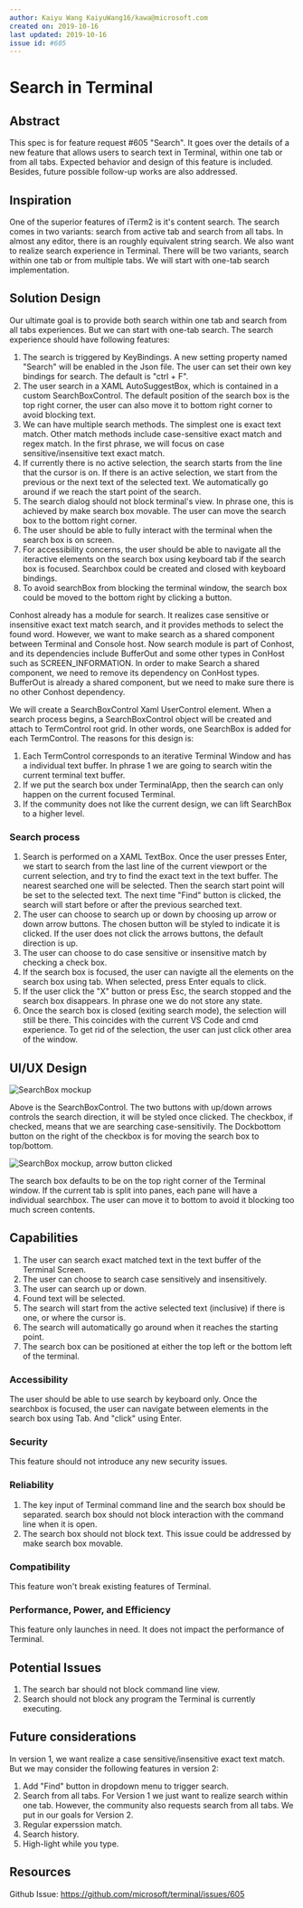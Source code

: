 ```yaml
---
author: Kaiyu Wang KaiyuWang16/kawa@microsoft.com
created on: 2019-10-16
last updated: 2019-10-16
issue id: #605
---
```


# Search in Terminal

## Abstract

This spec is for feature request #605 "Search". It goes over the details of a new feature that allows users to search text in Terminal, within one tab or from all tabs. Expected behavior and design of this feature is included. Besides, future possible follow-up works are also addressed. 

## Inspiration

One of the superior features of iTerm2 is it's content search. The search comes in two variants: search from active tab and search from all tabs. In almost any editor, there is an roughly equivalent string search. We also want to realize search experience in Terminal. There will be two variants, search within one tab or from multiple tabs. We will start with one-tab search implementation. 

## Solution Design

Our ultimate goal is to provide both search within one tab and search from all tabs experiences. But we can start with one-tab search. The search experience should have following features:

1. The search is triggered by KeyBindings. A new setting property named "Search" will be enabled in the Json file. The user can set their own key bindings for search. The default is "ctrl + F". 
2. The user search in a XAML AutoSuggestBox, which is contained in a custom SearchBoxControl. The default position of the search box is the top right corner, the user can also move it to bottom right corner to avoid blocking text. 
3. We can have multiple search methods. The simplest one is exact text match. Other match methods include case-sensitive exact match and regex match. In the first phrase, we will focus on case sensitive/insensitive text exact match. 
4. If currently there is no active selection, the search starts from the line that the cursor is on. If there is an active selection, we start from the previous or the next text of the selected text. We automatically go around if we reach the start point of the search. 
5. The search dialog should not block terminal's view. In phrase one, this is achieved by make search box movable. The user can move the search box to the bottom right corner.
6. The user should be able to fully interact with the terminal when the search box is on screen. 
7. For accessibility concerns, the user should be able to navigate all the iteractive elements on the search box using keyboard tab if the search box is focused. Searchbox could be created and closed with keyboard bindings.
8. To avoid searchBox from blocking the terminal window, the search box could be moved to the bottom right by clicking a button. 

Conhost already has a module for search. It realizes case sensitive or insensitive exact text match search, and it provides methods to select the found word. However, we want to make search as a shared component between Terminal and Console host. Now search module is part of Conhost, and its dependencies include BufferOut and some other types in ConHost such as SCREEN_INFORMATION. In order to make Search a shared component, we need to remove its dependency on ConHost types. BufferOut is already a shared component, but we need to make sure there is no other Conhost dependency.

We will create a SearchBoxControl Xaml UserControl element. When a search process begins, a SearchBoxControl object will be created and attach to TermControl root grid. In other words, one SearchBox is added for each TermControl. The reasons for this design is:

1. Each TermControl corresponds to an iterative Terminal Window and has a individual text buffer. In phrase 1 we are going to search witin the current terminal text buffer. 
2. If we put the search box under TerminalApp, then the search can only happen on the current focused Terminal. 
3. If the community does not like the current design, we can lift SearchBox to a higher level. 

### Search process
1. Search is performed on a XAML TextBox. Once the user presses Enter, we start to search from the last line of the current viewport or the current selection, and try to find the exact text in the text buffer. The nearest searched one will be selected. Then the search start point will be set to the selected text. The next time "Find" button is clicked, the search will start before or after the previous searched text.
2. The user can choose to search up or down by choosing up arrow or down arrow buttons. The chosen button will be styled to indicate it is clicked. If the user does not click the arrows buttons, the default direction is up. 
3. The user can choose to do case sensitive or insensitive match by checking a check box. 
4. If the search box is focused, the user can navigte all the elements on the search box using tab. When selected, press Enter equals to click. 
5. If the user click the "X" button or press Esc, the search stopped and the search box disappears. In phrase one we do not store any state. 
6. Once the search box is closed (exiting search mode), the selection will still be there. This coincides with the current VS Code and cmd experience. To get rid of the selection, the user can just click other area of the window.

## UI/UX Design

![SearchBox mockup](images/SearchBoxControl.png)

Above is the SearchBoxControl. The two buttons with up/down arrows controls the search direction, it will be styled once clicked. The checkbox, if checked, means that we are searching case-sensitivily. The Dockbottom button on the right of the checkbox is for moving the search box to top/bottom. 

![SearchBox mockup, arrow button clicked](images/SearchBoxUpSelected.png)

The search box defaults to be on the top right corner of the Terminal window. If the current tab is split into panes, each pane will have a individual searchbox. The user can move it to bottom to avoid it blocking too much screen contents. 

## Capabilities

1. The user can search exact matched text in the text buffer of the Terminal Screen. 
2. The user can choose to search case sensitively and insensitively. 
3. The user can search up or down. 
4. Found text will be selected. 
5. The search will start from the active selected text (inclusive) if there is one, or where the cursor is. 
5. The search will automatically go around when it reaches the starting point.
7. The search box can be positioned at either the top left or the bottom left of the terminal. 

### Accessibility

The user should be able to use search by keyboard only.
Once the searchbox is focused, the user can navigate between elements in the search box using Tab. And "click" using Enter. 

### Security

This feature should not introduce any new security issues.

### Reliability

1. The key input of Terminal command line and the search box should be separated. search box should not block interaction with the command line when it is open. 
2. The search box should not block text. This issue could be addressed by make search box movable. 

### Compatibility

This feature won't break existing features of Terminal.

### Performance, Power, and Efficiency

This feature only launches in need. It does not impact the performance of Terminal. 

## Potential Issues

1. The search bar should not block command line view. 
2. Search should not block any program the Terminal is currently executing.

## Future considerations

In version 1, we want realize a case sensitive/insensitive exact text match. But we may consider the following features in version 2:

1. Add "Find" button in dropdown menu to trigger search. 
2. Search from all tabs. For Version 1 we just want to realize search within one tab. However, the community also requests search from all tabs. We put in our goals for Version 2. 
3. Regular experssion match. 
4. Search history.
5. High-light while you type. 
 

## Resources

Github Issue: https://github.com/microsoft/terminal/issues/605
